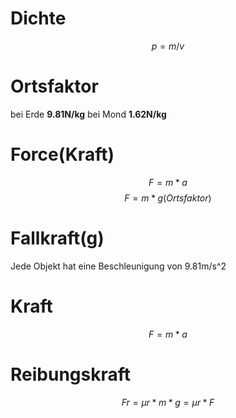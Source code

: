 # Dichte
$$p = m / v$$


# Ortsfaktor
bei Erde **9.81N/kg**
bei Mond **1.62N/kg**

# Force(Kraft)

$$F = m * a$$
$$F = m * g(Ortsfaktor)$$

# Fallkraft(g)
Jede Objekt hat eine Beschleunigung von 9.81m/s^2


# Kraft
$$F = m * a$$

# Reibungskraft
$$Fr = \mu r * m * g = \mu r * F$$